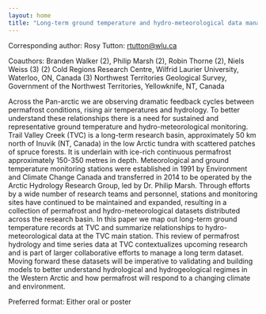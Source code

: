 ```yaml
---
layout: home
title: "Long-term ground temperature and hydro-meteorological data management and applications at Trail Valley Creek Research Station"
---
```



Corresponding author: Rosy Tutton: rtutton@wlu.ca

Coauthors: Branden Walker (2), Philip Marsh (2), Robin Thorne (2), Niels Weiss (3)
 (2) Cold Regions Research Centre, Wilfrid Laurier University, Waterloo, ON, Canada
 (3) Northwest Territories Geological Survey, Government of the Northwest Territories, Yellowknife, NT, Canada 

Across the Pan-arctic we are observing dramatic feedback cycles between permafrost conditions, rising air temperatures and hydrology. To better understand these relationships there is a need for sustained and representative ground temperature and hydro-meteorological monitoring. Trail Valley Creek (TVC) is a long-term research basin, approximately 50 km north of Inuvik (NT, Canada) in the low Arctic tundra with scattered patches of spruce forests. It is underlain with ice-rich continuous permafrost approximately 150-350 metres in depth. Meteorological and ground temperature monitoring stations were established in 1991 by Environment and Climate Change Canada and transferred in 2014 to be operated by the Arctic Hydrology Research Group, led by Dr. Philip Marsh. Through efforts by a wide number of research teams and personnel, stations and monitoring sites have continued to be maintained and expanded, resulting in a collection of permafrost and hydro-meteorological datasets distributed across the research basin. In this paper we map out long-term ground temperature records at TVC and summarize relationships to hydro-meteorological data at the TVC main station. This review of permafrost hydrology and time series data at TVC contextualizes upcoming research and is part of larger collaborative efforts to manage a long term dataset. Moving forward these datasets will be imperative to validating and building models to better understand hydrological and hydrogeological regimes in the Western Arctic and how permafrost will respond to a changing climate and environment.

Preferred format: Either oral or poster
